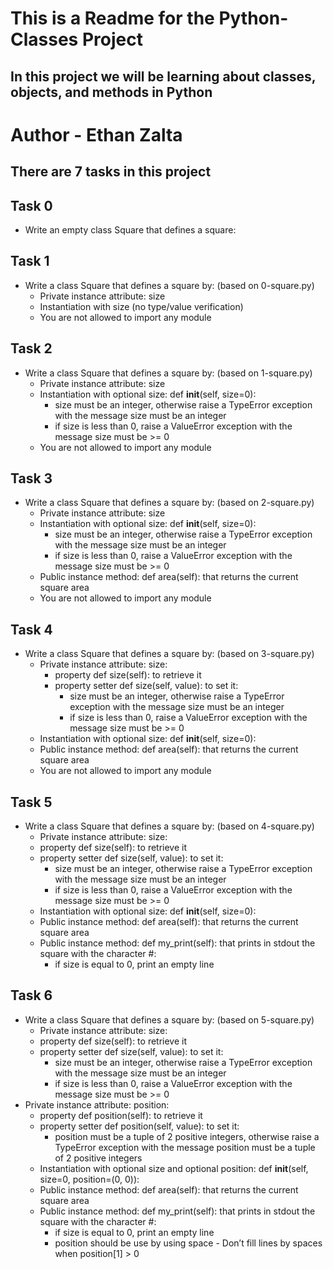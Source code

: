 # This is a Readme for the Python-Classes Project
## In this project we will be learning about classes, objects, and methods in Python

# Author - Ethan Zalta

## There are 7 tasks in this project


## **Task 0**
* Write an empty class Square that defines a square:

## **Task 1**
* Write a class Square that defines a square by: (based on 0-square.py)
    * Private instance attribute: size
    * Instantiation with size (no type/value verification)
    * You are not allowed to import any module

## **Task 2**
* Write a class Square that defines a square by: (based on 1-square.py)
    * Private instance attribute: size
    * Instantiation with optional size: def __init__(self, size=0):
        * size must be an integer, otherwise raise a TypeError exception with the message size must be an integer
        * if size is less than 0, raise a ValueError exception with the message size must be >= 0
    * You are not allowed to import any module

## **Task 3**
* Write a class Square that defines a square by: (based on 2-square.py)
    * Private instance attribute: size
    * Instantiation with optional size: def __init__(self, size=0):
        * size must be an integer, otherwise raise a TypeError exception with the message size must be an integer
        * if size is less than 0, raise a ValueError exception with the message size must be >= 0
    * Public instance method: def area(self): that returns the current square area
    * You are not allowed to import any module

## **Task 4**
* Write a class Square that defines a square by: (based on 3-square.py)
    * Private instance attribute: size:
        * property def size(self): to retrieve it
        * property setter def size(self, value): to set it:
            * size must be an integer, otherwise raise a TypeError exception with the message size must be an integer
            * if size is less than 0, raise a ValueError exception with the message size must be >= 0
    * Instantiation with optional size: def __init__(self, size=0):
    * Public instance method: def area(self): that returns the current square area
    * You are not allowed to import any module

## **Task 5**
* Write a class Square that defines a square by: (based on 4-square.py)
    * Private instance attribute: size:
    * property def size(self): to retrieve it
    * property setter def size(self, value): to set it:
        * size must be an integer, otherwise raise a TypeError exception with the message size must be an integer
        * if size is less than 0, raise a ValueError exception with the message size must be >= 0
    * Instantiation with optional size: def __init__(self, size=0):
    * Public instance method: def area(self): that returns the current square area
    * Public instance method: def my_print(self): that prints in stdout the square with the character #:
        * if size is equal to 0, print an empty line

## **Task 6**
* Write a class Square that defines a square by: (based on 5-square.py)
    * Private instance attribute: size:
    * property def size(self): to retrieve it
    * property setter def size(self, value): to set it:
        * size must be an integer, otherwise raise a TypeError exception with the message size must be an integer
        * if size is less than 0, raise a ValueError exception with the message size must be >= 0
* Private instance attribute: position:
    * property def position(self): to retrieve it
    * property setter def position(self, value): to set it:
        * position must be a tuple of 2 positive integers, otherwise raise a TypeError exception with the message position must be a tuple of 2 positive integers
    * Instantiation with optional size and optional position: def __init__(self, size=0, position=(0, 0)):
    * Public instance method: def area(self): that returns the current square area
    * Public instance method: def my_print(self): that prints in stdout the square with the character #:
        * if size is equal to 0, print an empty line
        * position should be use by using space - Don’t fill lines by spaces when position[1] > 0
